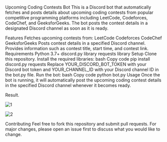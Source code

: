 Upcoming Coding Contests Bot
This is a Discord bot that automatically fetches and posts details about upcoming coding contests from popular competitive programming platforms including LeetCode, Codeforces, CodeChef, and GeeksforGeeks. The bot posts the contest details in a designated Discord channel as soon as it is ready.

Features
Fetches upcoming contests from:
LeetCode
Codeforces
CodeChef
GeeksforGeeks
Posts contest details in a specified Discord channel.
Provides information such as contest title, start time, and contest link.
Requirements
Python 3.7+
discord.py library
requests library
Setup
Clone this repository.
Install the required libraries:
bash
Copy code
pip install discord.py requests
Replace YOUR_DISCORD_BOT_TOKEN with your Discord bot token and YOUR_CHANNEL_ID with your Discord channel ID in the bot.py file.
Run the bot:
bash
Copy code
python bot.py
Usage
Once the bot is running, it will automatically post the upcoming coding contest details in the specified Discord channel whenever it becomes ready.

Result.


![1](https://github.com/alururamesh521/ContestAlertBot-Dante/assets/142136138/c883756b-b11b-4213-8440-4b7072172341)

![2](https://github.com/alururamesh521/ContestAlertBot-Dante/assets/142136138/cc293920-ecbe-4d47-88da-0469565315eb)




Contributing
Feel free to fork this repository and submit pull requests. For major changes, please open an issue first to discuss what you would like to change.


